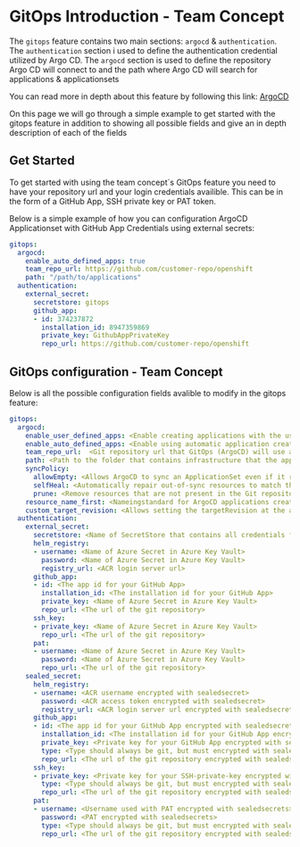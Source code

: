 # GitOps Introduction - Team Concept

The `gitops` feature contains two main sections: `argocd` & `authentication`. The `authentication` section i used to define the authentication credential utilized by Argo CD. The `argocd` section is used to define the repository Argo CD will connect to and the path where Argo CD will search for applications & applicationsets 

You can read more in depth about this feature by following this link: [ArgoCD](../../../OpenShift%20Tenants/Tenant%20features/GitOps/argocd.md)

On this page we will go through a simple example to get started with the gitops feature in addition to showing all possible fields and give an in depth description of each of the fields

## Get Started

To get started with using the team concept´s GitOps feature you need to have your repository url and your login credentials availible. This can be in the form of a GitHub App, SSH private key or PAT token. 

Below is a simple example of how you can configuration ArgoCD Applicationset with GitHub App Credentials using external secrets:

```yaml
gitops:
  argocd:
    enable_auto_defined_apps: true
    team_repo_url: https://github.com/customer-repo/openshift
    path: "/path/to/applications"
  authentication:
    external_secret:
      secretstore: gitops
      github_app:
      - id: 374237872
        installation_id: 8947359869
        private_key: GithubAppPrivateKey
        repo_url: https://github.com/customer-repo/openshift
```

## GitOps configuration - Team Concept

Below is all the possible configuration fields avalible to modify in the gitops feature:

```yaml
gitops:
  argocd:
    enable_user_defined_apps: <Enable creating applications with the user-defined method- app of apps (true/false). Defualt false>
    enable_auto_defined_apps: <Enable using automatic application creation with an ArgoCD applicationsets per environment(true/false). Defualt true >
    team_repo_url:  <Git repository url that GitOps (ArgoCD) will use as its "source of truth" for the team namespace> 
    path: <Path to the folder that contains infrastructure that the applicationsets will insert into the team namespace>
    syncPolicy:
      allowEmpty: <Allows ArgoCD to sync an ApplicationSet even if it results in an empty application (true/false). Default true>
      selfHeal: <Automatically repair out-of-sync resources to match the desired state in Git (true/false). Default true>
      prune: <Remove resources that are not present in the Git repository during sync (true/false). Default true>
    resource_name_first: <Nameingstandard for ArgoCD applications created by applicationSets. If true the name of the resource (folder) will come first if false then the name of the team will come first. Default true>
    custom_target_revision: <Allows setting the targetRevision at the application level for different environments in OpenShift. The generator picks up component names and creates targetRevision values based on the application folder name instead of using HEAD if set to true. Default false>
  authentication:
    external_secret:
      secretstore: <Name of SecretStore that contains all credentials for different authentication methods>
      helm_registry:
      - username: <Name of Azure Secret in Azure Key Vault>
        password: <Name of Azure Secret in Azure Key Vault>
        registry_url: <ACR login server url>
      github_app:
      - id: <The app id for your GitHub App>
        installation_id: <The installation id for your GitHub App>
        private_key: <Name of Azure Secret in Azure Key Vault>
        repo_url: <The url of the git repository>
      ssh_key:
      - private_key: <Name of Azure Secret in Azure Key Vault>
        repo_url: <The url of the git repository>
      pat:
      - username: <Name of Azure Secret in Azure Key Vault>
        password: <Name of Azure Secret in Azure Key Vault>
        repo_url: <The url of the git repository>
    sealed_secret:
      helm_registry:
      - username: <ACR username encrypted with sealedsecret>
        password: <ACR access token encrypted with sealedsecret>
        registry_url: <ACR login server url encrypted with sealedsecret>
      github_app: 
      - id: <The app id for your GitHub App encrypted with sealedsecrets>
        installation_id: <The installation id for your GitHub App encrypted with sealedsecrets>
        private_key: <Private key for your GitHub App encrypted with sealedsecrets>
        type: <Type should always be git, but must encrypted with sealedsecrets>
        repo_url: <The url of the git repository encrypted with sealedsecrets>
      ssh_key:
      - private_key: <Private key for your SSH-private-key encrypted with sealedsecrets>
        type: <Type should always be git, but must encrypted with sealedsecrets>
        repo_url: <The url of the git repository encrypted with sealedsecrets>
      pat:
      - username: <Username used with PAT encrypted with sealedsecrets>
        password: <PAT encrypted with sealedsecrets>
        type: <Type should always be git, but must encrypted with sealedsecrets>
        repo_url: <The url of the git repository encrypted with sealedsecrets>
```


